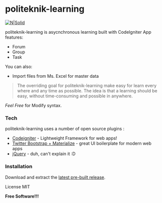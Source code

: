 # politeknik-learning

[![N|Solid](https://2zpt4dwruy922flhqyznip50-wpengine.netdna-ssl.com/wp-content/uploads/2016/02/logo_codeschool.png)](https://2zpt4dwruy922flhqyznip50-wpengine.netdna-ssl.com/wp-content/uploads/2016/02/logo_codeschool.png)

politeknik-learning is asycnchronous learning built with CodeIgniter 
App features:
  - Forum
  - Group
  - Task

You can also:
  - Import files from Ms. Excel for master data

> The overriding goal for politeknik-learning
> make easy for learn every where and any time
> as possible. 
> The idea is that a learning should be easy, without
> time-consuming and possible in anywhere.

*Feel Free* for Modify syntax.

### Tech

politeknik-learning uses a number of open source plugins :

* [Codeigniter] - Lightweight Framework for web apps!
* [Twitter Bootstrap + Materialize] - great UI boilerplate for modern web apps
* [jQuery] - duh, can't explain it :D

### Installation
Download and extract the [latest pre-built release](https://github.com/fyulistian/politeknik-learning).

License
MIT


**Free Software!!!**

[//]: # (These are reference links used in the body of this note and get stripped out when the markdown processor does its job. There is no need to format nicely because it shouldn't be seen. Thanks SO - http://stackoverflow.com/questions/4823468/store-comments-in-markdown-syntax)

   [codeigniter]: <http://codeigniter.com>
   [Twitter Bootstrap + Materialize]: <http://twitter.github.com/bootstrap/>
   [jQuery]: <http://jquery.com>
